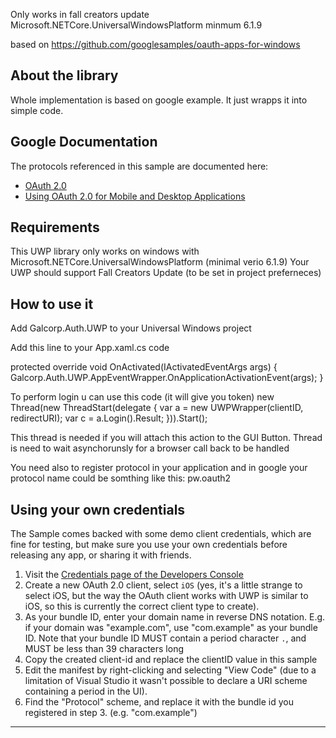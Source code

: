 ﻿Only works in fall creators update
Microsoft.NETCore.UniversalWindowsPlatform minmum 6.1.9

based on https://github.com/googlesamples/oauth-apps-for-windows

About the library
-----------------
Whole implementation is based on google example. It just wrapps it into simple code.

Google Documentation
--------------------
The protocols referenced in this sample are documented here:

- [OAuth 2.0](https://developers.google.com/identity/protocols/OAuth2)
- [Using OAuth 2.0 for Mobile and Desktop Applications](https://developers.google.com/identity/protocols/OAuth2InstalledApp)

Requirements
------------
This UWP library only works on windows with Microsoft.NETCore.UniversalWindowsPlatform (minimal verio 6.1.9)
Your UWP should support Fall Creators Update (to be set in project preferneces)

How to use it
-------------
Add Galcorp.Auth.UWP to your Universal Windows project

Add this line to your App.xaml.cs code

protected override void OnActivated(IActivatedEventArgs args)
{
    Galcorp.Auth.UWP.AppEventWrapper.OnApplicationActivationEvent(args);
}

To perform login u can use this code (it will give you token)
new Thread(new ThreadStart(delegate
{
    var a = new UWPWrapper(clientID, redirectURI);
    var c = a.Login().Result;
})).Start();

This thread is needed if you will attach this action to the GUI Button. Thread is need to wait asynchorunsly for a browser call back to be handled

You need also to register protocol in your application and in google your protocol name could be somthing like this: 
	pw.oauth2


Using your own credentials
--------------------------

The Sample comes backed with some demo client credentials, which are fine for
testing, but make sure you use your own credentials before releasing any app,
or sharing it with friends.

1. Visit the [Credentials page of the Developers Console](https://console.developers.google.com/apis/credentials?project=_)
2. Create a new OAuth 2.0 client, select `iOS` (yes, it's a little strange to
select iOS, but the way the OAuth client works with UWP is similar to iOS, 
so this is currently the correct client type to create).
3. As your bundle ID, enter your domain name in reverse DNS notation. E.g.
if your domain was "example.com", use "com.example" as your bundle ID.
Note that your bundle ID MUST contain a period character `.`, and MUST be
less than 39 characters long
4. Copy the created client-id and replace the clientID value in this sample
5. Edit the manifest by right-clicking and selecting "View Code" (due to a
limitation of Visual Studio it wasn't possible to declare a URI scheme
containing a period in the UI).
6. Find the "Protocol" scheme, and replace it with the bundle id you registered
in step 3. (e.g. "com.example")


--------------------------
